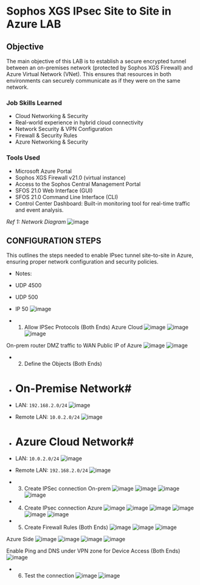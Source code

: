 # Sophos XGS IPsec Site to Site in Azure LAB

## Objective

The main objective of this LAB is to establish a secure encrypted tunnel between an on-premises network (protected by Sophos XGS Firewall) and Azure Virtual Network (VNet). This ensures that resources in both environments can securely communicate as if they were on the same network.

### Job Skills Learned

- Cloud Networking & Security
- Real-world experience in hybrid cloud connectivity
-  Network Security & VPN Configuration
- Firewall & Security Rules
- Azure Networking & Security


### Tools Used

- Microsoft Azure Portal
- Sophos XGS Firewall v21.0 (virtual instance) 
- Access to the Sophos Central Management Portal
- SFOS 21.0 Web Interface (GUI)
- SFOS 21.0 Command Line Interface (CLI)
- Control Center Dashboard: Built-in monitoring tool for real-time traffic and event analysis.


*Ref 1: Network Diagram*
![image](https://github.com/user-attachments/assets/0c49bc23-9797-4dea-ab7a-3aebd8c0ad99)

 
## CONFIGURATION STEPS

This outlines the steps needed to enable IPsec tunnel site-to-site in Azure, ensuring proper network configuration and security policies.


-	Notes:

-	UDP 4500
-	UDP 500
-	IP 50
![image](https://github.com/user-attachments/assets/23f69ef3-f257-43ac-8093-c837ae1d5671)

 

-	1. Allow IPSec Protocols (Both Ends)
Azure Cloud
![image](https://github.com/user-attachments/assets/13b21ef2-4bc0-483b-ae4f-96a747bb95c5)
![image](https://github.com/user-attachments/assets/99b6b221-1805-4321-a65d-fcefa6d35aab)
![image](https://github.com/user-attachments/assets/8611be09-9113-4cab-9482-a16b7785ad8c)
 
 
 
On-prem router
DMZ traffic to WAN Public IP of Azure
![image](https://github.com/user-attachments/assets/74f28368-31f9-4dab-b39a-82353b738352)
![image](https://github.com/user-attachments/assets/591c2953-b5fb-4bf2-9e6b-89b565ef19d8)
 


-	2. Define the Objects (Both Ends) 


-	# On-Premise Network#

-	LAN: `192.168.2.0/24`
 ![image](https://github.com/user-attachments/assets/f0fd7fdb-717c-4496-8a4c-e0fade46a4a9)

-	Remote LAN: `10.0.2.0/24`
 ![image](https://github.com/user-attachments/assets/fa4ff5c8-1811-4a76-9890-48850e8b2458)



-	# Azure Cloud Network#
-	LAN: `10.0.2.0/24`
![image](https://github.com/user-attachments/assets/5047b995-ea6f-4ce5-8ba1-6faf0f50ecf9)
 
-	Remote LAN: `192.168.2.0/24`
 ![image](https://github.com/user-attachments/assets/f9c63f4a-fdfc-4deb-9492-49fa4ba87063)



-	3. Create IPSec connection On-prem 
 ![image](https://github.com/user-attachments/assets/941f8871-b57d-41ef-86f5-ea09e982c56f)
![image](https://github.com/user-attachments/assets/25d379a9-02c1-404d-b38a-344b8c87c5e6)
![image](https://github.com/user-attachments/assets/48284e68-8489-4792-9da3-a9ba1506abb1)
![image](https://github.com/user-attachments/assets/333744d8-62c8-446c-84ca-3493e67d8bfb)

-	4. Create IPsec connection Azure 
![image](https://github.com/user-attachments/assets/1f11488b-7634-48e3-98ef-0dda3191daa0)
![image](https://github.com/user-attachments/assets/d90179fb-9182-4360-a82b-c8f765a2117c)
![image](https://github.com/user-attachments/assets/faffe7e2-946c-474d-ba29-3eb1604ea034)
![image](https://github.com/user-attachments/assets/3af48892-a1d5-4d73-a5a9-15fc23f06978)
![image](https://github.com/user-attachments/assets/29bd9c79-3c13-4b00-b02b-46316afcb386)
![image](https://github.com/user-attachments/assets/d0828c35-a3e8-43a7-b86f-2e2801293f7a)




-	5. Create Firewall Rules (Both Ends) 
![image](https://github.com/user-attachments/assets/23db8dcc-48b2-4cb0-850c-e8ff3a3e6457)
 ![image](https://github.com/user-attachments/assets/bae14f8a-0f49-4d20-8307-a52ccb537479)
![image](https://github.com/user-attachments/assets/f47fe360-146c-42ed-bb94-c15f343fd03e)
 

Azure Side
![image](https://github.com/user-attachments/assets/cfd0ae3d-176e-4d4a-87bf-755b2347a633)
![image](https://github.com/user-attachments/assets/f8bb35b8-99c0-460b-9e57-aa0ed2a58a09)
![image](https://github.com/user-attachments/assets/99100992-46d4-40f1-b3d2-fda20f3b30ac)
![image](https://github.com/user-attachments/assets/12bfcb21-682d-4eac-b630-cd0487d0dc67)

Enable Ping and DNS under VPN zone for Device Access (Both Ends)
![image](https://github.com/user-attachments/assets/b80d243c-23ed-48e8-9ee9-363769eeec40)
 
-	6. Test the connection
![image](https://github.com/user-attachments/assets/4ccfd578-a1b5-40ea-b1a0-080bfa3cdb26)
![image](https://github.com/user-attachments/assets/a02478ac-16e9-4bc2-9689-8aee574e9df4)

 

 
